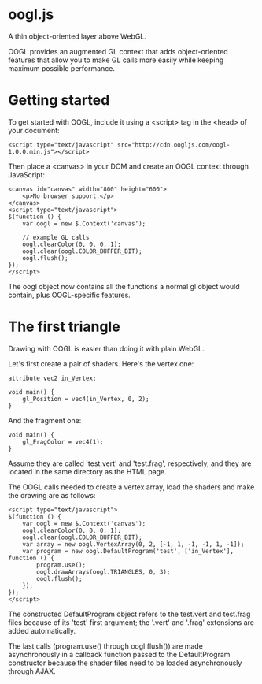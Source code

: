 oogl.js
=======

A thin object-oriented layer above WebGL.

OOGL provides an augmented GL context that adds object-oriented features that allow you to make GL calls more easily while keeping maximum possible performance.

Getting started
===============

To get started with OOGL, include it using a &lt;script&gt; tag in the &lt;head&gt; of your document:

	<script type="text/javascript" src="http://cdn.oogljs.com/oogl-1.0.0.min.js"></script>

Then place a &lt;canvas&gt; in your DOM and create an OOGL context through JavaScript:

	<canvas id="canvas" width="800" height="600">
		<p>No browser support.</p>
	</canvas>
	<script type="text/javascript">
	$(function () {
		var oogl = new $.Context('canvas');

		// example GL calls
		oogl.clearColor(0, 0, 0, 1);
		oogl.clear(oogl.COLOR_BUFFER_BIT);
		oogl.flush();
	});
	</script>

The oogl object now contains all the functions a normal gl object would contain, plus OOGL-specific features.

The first triangle
==================

Drawing with OOGL is easier than doing it with plain WebGL.

Let's first create a pair of shaders. Here's the vertex one:

	attribute vec2 in_Vertex;

	void main() {
		gl_Position = vec4(in_Vertex, 0, 2);
	}

And the fragment one:

	void main() {
		gl_FragColor = vec4(1);
	}

Assume they are called 'test.vert' and 'test.frag', respectively, and they are located in the same directory as the HTML page.

The OOGL calls needed to create a vertex array, load the shaders and make the drawing are as follows:

	<script type="text/javascript">
	$(function () {
		var oogl = new $.Context('canvas');
		oogl.clearColor(0, 0, 0, 1);
		oogl.clear(oogl.COLOR_BUFFER_BIT);
		var array = new oogl.VertexArray(0, 2, [-1, 1, -1, -1, 1, -1]);
		var program = new oogl.DefaultProgram('test', ['in_Vertex'], function () {
			program.use();
			oogl.drawArrays(oogl.TRIANGLES, 0, 3);
			oogl.flush();
		});
	});
	</script>

The constructed DefaultProgram object refers to the test.vert and test.frag files because of its 'test' first argument; the '.vert' and '.frag' extensions are added automatically.

The last calls (program.use() through oogl.flush()) are made asynchronously in a callback function passed to the DefaultProgram constructor because the shader files need to be loaded asynchronously through AJAX.
